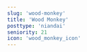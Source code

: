 ```yaml
---
slug: 'wood-monkey'
title: 'Wood Monkey'
posttype: 'niandai'
seniority: 21
icon: 'wood_monkey_icon'
---
```

